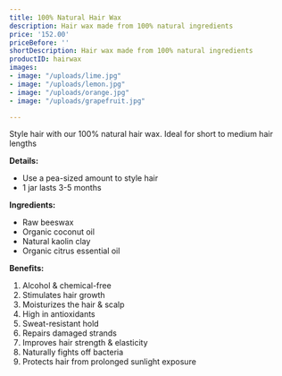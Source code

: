 ```yaml
---
title: 100% Natural Hair Wax
description: Hair wax made from 100% natural ingredients
price: '152.00'
priceBefore: ''
shortDescription: Hair wax made from 100% natural ingredients
productID: hairwax
images:
- image: "/uploads/lime.jpg"
- image: "/uploads/lemon.jpg"
- image: "/uploads/orange.jpg"
- image: "/uploads/grapefruit.jpg"

---
```

Style hair with our 100% natural hair wax. Ideal for short to medium hair lengths

**Details:**

* Use a pea-sized amount to style hair
* 1 jar lasts 3-5 months

**Ingredients:**

* Raw beeswax
* Organic coconut oil
* Natural kaolin clay
* Organic citrus essential oil

**Benefits:**

1. Alcohol & chemical-free
2. Stimulates hair growth
3. Moisturizes the hair & scalp
4. High in antioxidants
5. Sweat-resistant hold
6. Repairs damaged strands
7. Improves hair strength & elasticity
8. Naturally fights off bacteria
9. Protects hair from prolonged sunlight exposure